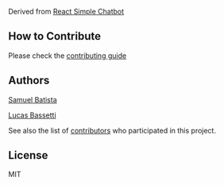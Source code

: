 Derived from [React Simple Chatbot](https://github.com/LucasBassetti/react-simple-chatbot)

## How to Contribute

Please check the [contributing guide](https://github.com/LucasBassetti/'react-simple-chatbot/blob/master/contributing.md)

## Authors

[Samuel Batista](https://github.com/gamedevsam/)

[Lucas Bassetti](https://github.com/LucasBassetti/)

See also the list of [contributors](https://github.com/LucasBassetti/'react-simple-chatbot/contributors) who participated in this project.

## License

MIT
